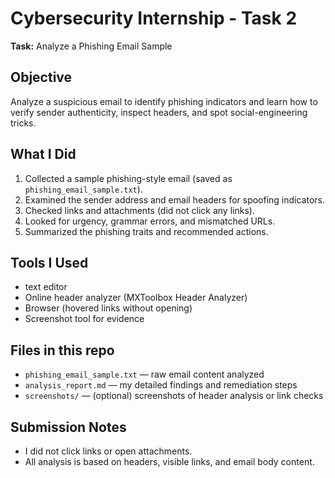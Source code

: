 # Cybersecurity Internship - Task 2
**Task:** Analyze a Phishing Email Sample

## Objective
Analyze a suspicious email to identify phishing indicators and learn how to verify sender authenticity, inspect headers, and spot social-engineering tricks.

## What I Did
1. Collected a sample phishing-style email (saved as `phishing_email_sample.txt`).  
2. Examined the sender address and email headers for spoofing indicators.  
3. Checked links and attachments (did not click any links).  
4. Looked for urgency, grammar errors, and mismatched URLs.  
5. Summarized the phishing traits and recommended actions.

## Tools I Used
- text editor   
- Online header analyzer (MXToolbox Header Analyzer)  
- Browser (hovered links without opening)  
- Screenshot tool for evidence

## Files in this repo
- `phishing_email_sample.txt` — raw email content analyzed  
- `analysis_report.md` — my detailed findings and remediation steps  
- `screenshots/` — (optional) screenshots of header analysis or link checks

## Submission Notes
- I did not click links or open attachments.  
- All analysis is based on headers, visible links, and email body content.
